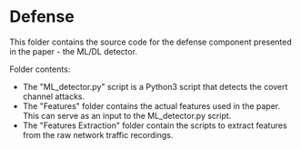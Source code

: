 # Defense

This folder contains the source code for the defense component presented in the paper - the ML/DL detector.

Folder contents:
* The "ML_detector.py" script is a Python3 script that detects the covert channel attacks.
* The "Features" folder contains the actual features used in the paper. This can serve as an input to the ML_detector.py script.
* The "Features Extraction" folder contain the scripts to extract features from the raw network traffic recordings.
